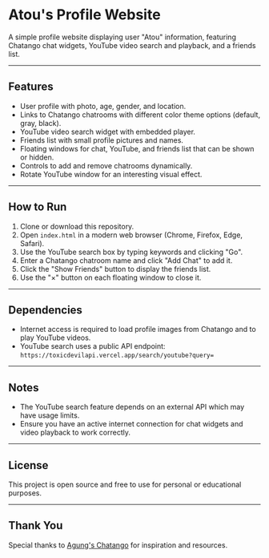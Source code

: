 # Atou's Profile Website

A simple profile website displaying user "Atou" information, featuring Chatango chat widgets, YouTube video search and playback, and a friends list.

---

## Features

- User profile with photo, age, gender, and location.
- Links to Chatango chatrooms with different color theme options (default, gray, black).
- YouTube video search widget with embedded player.
- Friends list with small profile pictures and names.
- Floating windows for chat, YouTube, and friends list that can be shown or hidden.
- Controls to add and remove chatrooms dynamically.
- Rotate YouTube window for an interesting visual effect.

---

## How to Run

1. Clone or download this repository.
2. Open `index.html` in a modern web browser (Chrome, Firefox, Edge, Safari).
3. Use the YouTube search box by typing keywords and clicking "Go".
4. Enter a Chatango chatroom name and click "Add Chat" to add it.
5. Click the "Show Friends" button to display the friends list.
6. Use the "×" button on each floating window to close it.

---

## Dependencies

- Internet access is required to load profile images from Chatango and to play YouTube videos.
- YouTube search uses a public API endpoint:  
  `https://toxicdevilapi.vercel.app/search/youtube?query=`

---

## Notes

- The YouTube search feature depends on an external API which may have usage limits.
- Ensure you have an active internet connection for chat widgets and video playback to work correctly.

---

## License

This project is open source and free to use for personal or educational purposes.

---

## Thank You

Special thanks to [Agung's Chatango](https://agung.chatango.com) for inspiration and resources.
